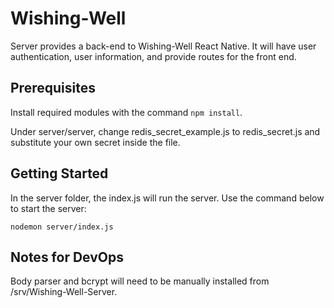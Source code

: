 # Wishing-Well
Server provides a back-end to Wishing-Well React Native.
It will have user authentication, user information, and provide routes for the front end.

## Prerequisites
Install required modules with the command `npm install`.

Under server/server, change redis_secret_example.js to redis_secret.js and substitute your own secret inside the file.
 

##  Getting Started
In the server folder, the index.js will run the server.  Use the command below to start the server: 

``` nodemon server/index.js ```

##  Notes for DevOps
Body parser and bcrypt will need to be manually installed from /srv/Wishing-Well-Server.

